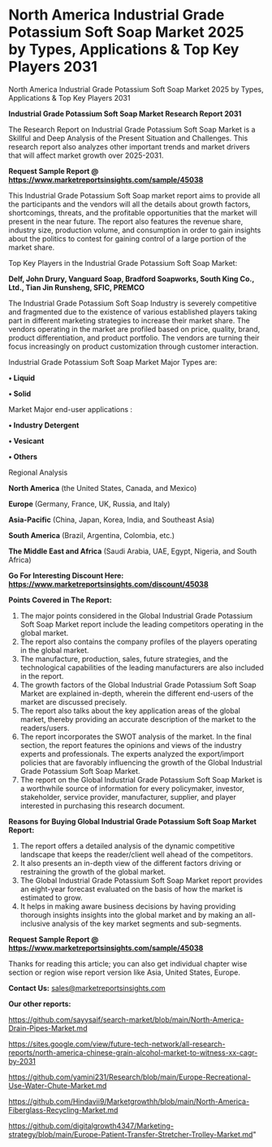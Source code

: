 # North America Industrial Grade Potassium Soft Soap Market 2025 by Types, Applications & Top Key Players 2031
North America Industrial Grade Potassium Soft Soap Market 2025 by Types, Applications & Top Key Players 2031

<strong>Industrial Grade Potassium Soft Soap Market Research Report 2031</strong>

The Research Report on Industrial Grade Potassium Soft Soap Market is a Skillful and Deep Analysis of the Present Situation and Challenges. This research report also analyzes other important trends and market drivers that will affect market growth over 2025-2031.

<strong>Request Sample Report @ <a href=https://www.marketreportsinsights.com/sample/45038>https://www.marketreportsinsights.com/sample/45038</a></strong>

This Industrial Grade Potassium Soft Soap market report aims to provide all the participants and the vendors will all the details about growth factors, shortcomings, threats, and the profitable opportunities that the market will present in the near future. The report also features the revenue share, industry size, production volume, and consumption in order to gain insights about the politics to contest for gaining control of a large portion of the market share.

Top Key Players in the Industrial Grade Potassium Soft Soap Market:

<strong>Delf, John Drury, Vanguard Soap, Bradford Soapworks, South King Co., Ltd., Tian Jin Runsheng, SFIC, PREMCO</strong>

The Industrial Grade Potassium Soft Soap Industry is severely competitive and fragmented due to the existence of various established players taking part in different marketing strategies to increase their market share. The vendors operating in the market are profiled based on price, quality, brand, product differentiation, and product portfolio. The vendors are turning their focus increasingly on product customization through customer interaction.

Industrial Grade Potassium Soft Soap Market Major Types are:

<strong>•  Liquid

•  Solid</strong>

Market Major end-user applications :

<strong>•  Industry Detergent

•  Vesicant

•  Others</strong>

Regional Analysis

</u><strong><b>North America</b></strong> (the United States, Canada, and Mexico)

<strong><b>Europe </b></strong>(Germany, France, UK, Russia, and Italy)

<strong><b>Asia-Pacific</b></strong> (China, Japan, Korea, India, and Southeast Asia)

<strong><b>South America</b></strong> (Brazil, Argentina, Colombia, etc.)

<strong><b>The Middle East and Africa</b></strong> (Saudi Arabia, UAE, Egypt, Nigeria, and South Africa)

<strong>Go For Interesting Discount Here: <a href=https://www.marketreportsinsights.com/discount/45038>https://www.marketreportsinsights.com/discount/45038</a></strong>

<strong>Points Covered in The Report:</strong>
<ol>
  <li>The major points considered in the Global Industrial Grade Potassium Soft Soap Market report include the leading competitors operating in the global market.</li>
  <li>The report also contains the company profiles of the players operating in the global market.</li>
  <li>The manufacture, production, sales, future strategies, and the technological capabilities of the leading manufacturers are also included in the report.</li>
  <li>The growth factors of the Global Industrial Grade Potassium Soft Soap Market are explained in-depth, wherein the different end-users of the market are discussed precisely.</li>
  <li>The report also talks about the key application areas of the global market, thereby providing an accurate description of the market to the readers/users.</li>
  <li>The report incorporates the SWOT analysis of the market. In the final section, the report features the opinions and views of the industry experts and professionals. The experts analyzed the export/import policies that are favorably influencing the growth of the Global Industrial Grade Potassium Soft Soap Market.</li>
  <li>The report on the Global Industrial Grade Potassium Soft Soap Market is a worthwhile source of information for every policymaker, investor, stakeholder, service provider, manufacturer, supplier, and player interested in purchasing this research document.</li>
</ol>
<strong>Reasons for Buying Global Industrial Grade Potassium Soft Soap Market Report:</strong>

<ol>
  <li>The report offers a detailed analysis of the dynamic competitive landscape that keeps the reader/client well ahead of the competitors.</li>
  <li>It also presents an in-depth view of the different factors driving or restraining the growth of the global market.</li>
  <li>The Global Industrial Grade Potassium Soft Soap Market report provides an eight-year forecast evaluated on the basis of how the market is estimated to grow.</li>
  <li>It helps in making aware business decisions by having providing thorough insights insights into the global market and by making an all-inclusive analysis of the key market segments and sub-segments.</li>
</ol>
<strong>Request Sample Report @ <a href=https://www.marketreportsinsights.com/sample/45038>https://www.marketreportsinsights.com/sample/45038</a></strong>


Thanks for reading this article; you can also get individual chapter wise section or region wise report version like Asia, United States, Europe.

<strong>Contact Us:</strong>
sales@marketreportsinsights.com

<strong>Our other reports:</strong>

<a href=https://github.com/sayysaif/search-market/blob/main/North-America-Drain-Pipes-Market.md>https://github.com/sayysaif/search-market/blob/main/North-America-Drain-Pipes-Market.md</a>

<a href=https://sites.google.com/view/future-tech-network/all-research-reports/north-america-chinese-grain-alcohol-market-to-witness-xx-cagr-by-2031>https://sites.google.com/view/future-tech-network/all-research-reports/north-america-chinese-grain-alcohol-market-to-witness-xx-cagr-by-2031</a>

<a href=https://github.com/yamini231/Research/blob/main/Europe-Recreational-Use-Water-Chute-Market.md>https://github.com/yamini231/Research/blob/main/Europe-Recreational-Use-Water-Chute-Market.md</a>

<a href=https://github.com/Hindavii9/Marketgrowthh/blob/main/North-America-Fiberglass-Recycling-Market.md>https://github.com/Hindavii9/Marketgrowthh/blob/main/North-America-Fiberglass-Recycling-Market.md</a>

<a href=https://github.com/digitalgrowth4347/Marketing-strategy/blob/main/Europe-Patient-Transfer-Stretcher-Trolley-Market.md>https://github.com/digitalgrowth4347/Marketing-strategy/blob/main/Europe-Patient-Transfer-Stretcher-Trolley-Market.md</a>"
